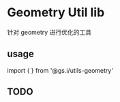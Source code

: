 # Geometry Util lib

针对 geometry 进行优化的工具

## usage

import { } from '@gs.i/utils-geometry'

## TODO
